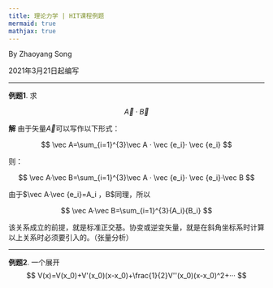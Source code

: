 ```yaml
---
title: 理论力学 | HIT课程例题
mermaid: true
mathjax: true
---
```


By Zhaoyang Song

2021年3月21日起编写

------

**例题1**. 求

$$
\vec A ·\vec B
$$

**解**
由于矢量$\vec A$可以写作以下形式：

$$
\vec A=\sum_{i=1}^{3}\vec A · \vec {e_i}· \vec {e_i}
$$

则：

$$
\vec A·\vec B=\sum_{i=1}^{3}\vec A · \vec {e_i}· \vec {e_i}·\vec B
$$

由于$\vec A·\vec {e_i}=A_i $，$B$同理，所以

$$
\vec A·\vec B=\sum_{i=1}^{3}{A_i}{B_i}
$$

该关系成立的前提，就是标准正交基。协变或逆变矢量，就是在斜角坐标系时计算以上关系时必须要引入的。（张量分析）

--------------

**例题2**. 一个展开
$$
V(x)=V(x_0)+V'(x_0)(x-x_0)+\frac{1}{2}V''(x_0)(x-x_0)^2+···
$$